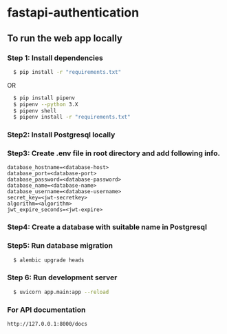 # fastapi-authentication

## To run the web app locally

### Step 1: Install dependencies

```bash
  $ pip install -r "requirements.txt"
```

OR

```bash
  $ pip install pipenv
  $ pipenv --python 3.X
  $ pipenv shell
  $ pipenv install -r "requirements.txt"
```
### Step2: Install Postgresql locally
### Step3: Create .env file in root directory and add following info.
```
database_hostname=<database-host>
database_port=<database-port>
database_password=<database-password>
database_name=<database-name>
database_username=<database-username>
secret_key=<jwt-secretkey>
algorithm=<algorithm>
jwt_expire_seconds=<jwt-expire>

```


### Step4: Create a database with suitable name in Postgresql

### Step5: Run database migration
```bash
  $ alembic upgrade heads
```

### Step 6: Run development server

```bash
  $ uvicorn app.main:app --reload
```

### For API documentation

`http://127.0.0.1:8000/docs`
